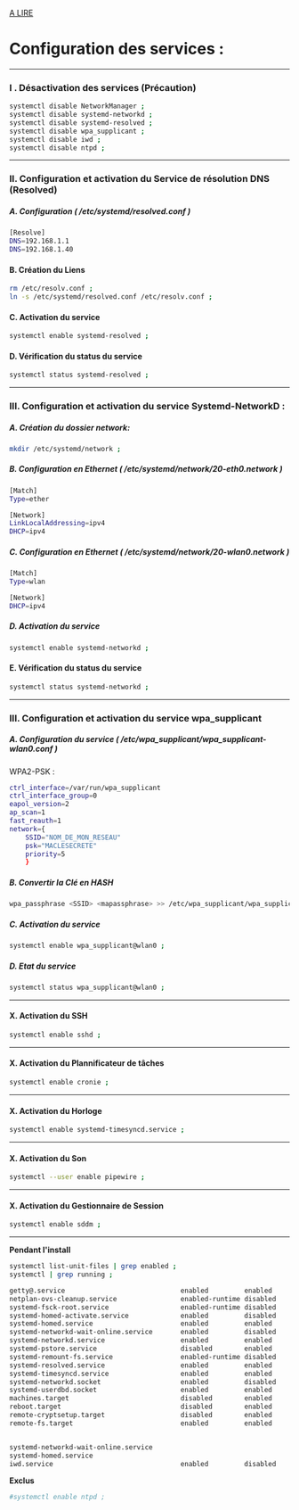 [A LIRE](https://wiki.archlinux.fr/systemd)

# Configuration des services :

----------------------------------------------------------------------------------------------------------------
### I . Désactivation des services (Précaution)

```bash
systemctl disable NetworkManager ;
systemctl disable systemd-networkd ;
systemctl disable systemd-resolved ;
systemctl disable wpa_supplicant ;
systemctl disable iwd ;
systemctl disable ntpd ; 
```


----------------------------------------------------------------------------------------------------------------
### II. Configuration et activation du Service de résolution DNS (Resolved)

##### A. Configuration ( /etc/systemd/resolved.conf )
```bash
[Resolve]
DNS=192.168.1.1
DNS=192.168.1.40
```

#### B. Création du Liens
```bash
rm /etc/resolv.conf ;
ln -s /etc/systemd/resolved.conf /etc/resolv.conf ;
```

#### C. Activation du service
```bash
systemctl enable systemd-resolved ;
```

#### D. Vérification du status du service
```bash
systemctl status systemd-resolved ;
```


----------------------------------------------------------------------------------------------------------------
### III. Configuration et activation du service Systemd-NetworkD :

##### A. Création du dossier network:
```bash
mkdir /etc/systemd/network ;
```

##### B. Configuration en Ethernet ( /etc/systemd/network/20-eth0.network )

```bash
[Match]
Type=ether

[Network]
LinkLocalAddressing=ipv4
DHCP=ipv4
```

##### C. Configuration en Ethernet ( /etc/systemd/network/20-wlan0.network )

```bash
[Match]
Type=wlan

[Network]
DHCP=ipv4
```

##### D. Activation du service
```bash
systemctl enable systemd-networkd ;
```

#### E. Vérification du status du service
```bash
systemctl status systemd-networkd ;
```


----------------------------------------------------------------------------------------------------------------
### III. Configuration et activation du service  wpa_supplicant 

##### A. Configuration du service ( /etc/wpa_supplicant/wpa_supplicant-wlan0.conf )

WPA2-PSK :
```bash
ctrl_interface=/var/run/wpa_supplicant
ctrl_interface_group=0
eapol_version=2
ap_scan=1
fast_reauth=1
network={
	SSID="NOM_DE_MON_RESEAU"
	psk="MACLESECRETE"
	priority=5
	}
```

##### B. Convertir la Clé en HASH

```bash
wpa_passphrase <SSID> <mapassphrase> >> /etc/wpa_supplicant/wpa_supplicant-wlan0.conf ;
```

##### C. Activation du service
```bash
systemctl enable wpa_supplicant@wlan0 ;
```

##### D. Etat du service
```bash
systemctl status wpa_supplicant@wlan0 ;
```


----------------------------------------------------------------------------------------------------------------
#### X. Activation du SSH
```bash
systemctl enable sshd ;
```

----------------------------------------------------------------------------------------------------------------
#### X. Activation du Plannificateur de tâches
```bash
systemctl enable cronie ;
```

----------------------------------------------------------------------------------------------------------------
#### X. Activation du Horloge
```bash
systemctl enable systemd-timesyncd.service ; 
```

----------------------------------------------------------------------------------------------------------------
#### X. Activation du Son
```bash
systemctl --user enable pipewire ;
```


----------------------------------------------------------------------------------------------------------------
#### X. Activation du Gestionnaire de Session
```bash
systemctl enable sddm ;
```





----------------------------------------------------------------------------------------------------------------
**Pendant l'install**
```bash
systemctl list-unit-files | grep enabled ;
systemctl | grep running ;

getty@.service                             enabled         enabled
netplan-ovs-cleanup.service                enabled-runtime disabled
systemd-fsck-root.service                  enabled-runtime disabled
systemd-homed-activate.service             enabled         disabled
systemd-homed.service                      enabled         enabled
systemd-networkd-wait-online.service       enabled         disabled
systemd-networkd.service                   enabled         enabled
systemd-pstore.service                     disabled        enabled
systemd-remount-fs.service                 enabled-runtime disabled
systemd-resolved.service                   enabled         enabled
systemd-timesyncd.service                  enabled         enabled
systemd-networkd.socket                    enabled         disabled
systemd-userdbd.socket                     enabled         enabled
machines.target                            disabled        enabled
reboot.target                              disabled        enabled
remote-cryptsetup.target                   disabled        enabled
remote-fs.target                           enabled         enabled


systemd-networkd-wait-online.service
systemd-homed.service
iwd.service                                enabled         disabled
```



**Exclus**
```bash
#systemctl enable ntpd ;
```


